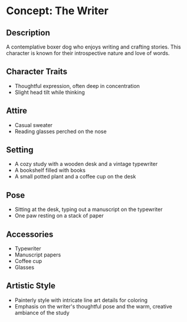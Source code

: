 # Concept: The Writer

## Description
A contemplative boxer dog who enjoys writing and crafting stories. This character is known for their introspective nature and love of words.

## Character Traits
- Thoughtful expression, often deep in concentration
- Slight head tilt while thinking

## Attire
- Casual sweater
- Reading glasses perched on the nose

## Setting
- A cozy study with a wooden desk and a vintage typewriter
- A bookshelf filled with books
- A small potted plant and a coffee cup on the desk

## Pose
- Sitting at the desk, typing out a manuscript on the typewriter
- One paw resting on a stack of paper

## Accessories
- Typewriter
- Manuscript papers
- Coffee cup
- Glasses

## Artistic Style
- Painterly style with intricate line art details for coloring
- Emphasis on the writer's thoughtful pose and the warm, creative ambiance of the study

